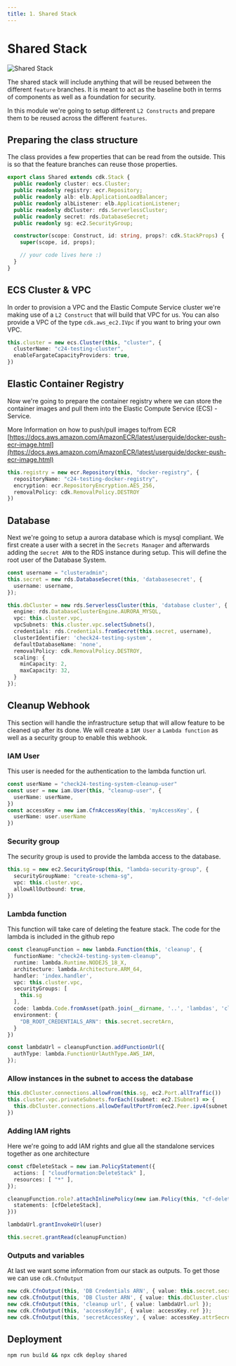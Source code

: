 ```yaml
---
title: 1. Shared Stack
---
```


Shared Stack
=============

![Shared Stack](/assets/shared.png)

The shared stack will include anything that will be reused between the different `feature` branches. It is meant to act as the baseline both in terms of components as well as a foundation for security.

In this module we're going to setup different `L2 Constructs` and prepare them to be reused across the different `features`.

## Preparing the class structure

The class provides a few properties that can be read from the outside. This is so that the feature branches can reuse those properties.

```ts
export class Shared extends cdk.Stack {
  public readonly cluster: ecs.Cluster;
  public readonly registry: ecr.Repository;
  public readonly alb: elb.ApplicationLoadBalancer;
  public readonly albListener: elb.ApplicationListener;
  public readonly dbCluster: rds.ServerlessCluster;
  public readonly secret: rds.DatabaseSecret;
  public readonly sg: ec2.SecurityGroup;

  constructor(scope: Construct, id: string, props?: cdk.StackProps) {
    super(scope, id, props);

    // your code lives here :)
  }
}
```

## ECS Cluster & VPC

In order to provision a VPC and the Elastic Compute Service cluster we're making use of a `L2 Construct` that will build that VPC for us. You can also provide a VPC of the type `cdk.aws_ec2.IVpc` if you want to bring your own VPC.

```ts
this.cluster = new ecs.Cluster(this, "cluster", {
  clusterName: "c24-testing-cluster",
  enableFargateCapacityProviders: true,
})
```

## Elastic Container Registry

Now we're going to prepare the container registry where we can store the container images and pull them into the Elastic Compute Service (ECS) - Service.

More Information on how to push/pull images to/from ECR [https://docs.aws.amazon.com/AmazonECR/latest/userguide/docker-push-ecr-image.html](https://docs.aws.amazon.com/AmazonECR/latest/userguide/docker-push-ecr-image.html)

```ts
this.registry = new ecr.Repository(this, "docker-registry", {
  repositoryName: "c24-testing-docker-registry",
  encryption: ecr.RepositoryEncryption.AES_256,
  removalPolicy: cdk.RemovalPolicy.DESTROY
})
```

## Database

Next we're going to setup a aurora database which is mysql compliant. We first create a user with a secret in the `Secrets Manager` and afterwards adding the `secret ARN` to the RDS instance during setup. This will define the root user of the Database System.

```ts
const username = "clusteradmin";
this.secret = new rds.DatabaseSecret(this, 'databasesecret', {
  username: username,
});

this.dbCluster = new rds.ServerlessCluster(this, 'database cluster', {
  engine: rds.DatabaseClusterEngine.AURORA_MYSQL,
  vpc: this.cluster.vpc,
  vpcSubnets: this.cluster.vpc.selectSubnets(),
  credentials: rds.Credentials.fromSecret(this.secret, username),
  clusterIdentifier: 'check24-testing-system',
  defaultDatabaseName: 'none',
  removalPolicy: cdk.RemovalPolicy.DESTROY,
  scaling: {
    minCapacity: 2,
    maxCapacity: 32,
  }
});
```

## Cleanup Webhook

This section will handle the infrastructure setup that will allow feature to be cleaned up after its done.
We will create a `IAM User` a `Lambda function` as well as a security group to enable this webhook.

### IAM User

This user is needed for the authentication to the lambda function url.

```ts
const userName = "check24-testing-system-cleanup-user"
const user = new iam.User(this, "cleanup-user", {
  userName: userName,
})
const accessKey = new iam.CfnAccessKey(this, 'myAccessKey', {
  userName: user.userName
})
```

### Security group

The security group is used to provide the lambda access to the database.

```ts
this.sg = new ec2.SecurityGroup(this, "lambda-security-group", {
  securityGroupName: "create-schema-sg",
  vpc: this.cluster.vpc,
  allowAllOutbound: true,
})
```

### Lambda function

This function will take care of deleting the feature stack. The code for the lambda is included in the github repo

```ts
const cleanupFunction = new lambda.Function(this, 'cleanup', {
  functionName: "check24-testing-system-cleanup",
  runtime: lambda.Runtime.NODEJS_18_X,
  architecture: lambda.Architecture.ARM_64,
  handler: 'index.handler',
  vpc: this.cluster.vpc,
  securityGroups: [
    this.sg
  ],
  code: lambda.Code.fromAsset(path.join(__dirname, '..', 'lambdas', 'cleanup')),
  environment: {
    "DB_ROOT_CREDENTIALS_ARN": this.secret.secretArn,
  }
})

const lambdaUrl = cleanupFunction.addFunctionUrl({
  authType: lambda.FunctionUrlAuthType.AWS_IAM,
});
```

### Allow instances in the subnet to access the database

```ts
this.dbCluster.connections.allowFrom(this.sg, ec2.Port.allTraffic())
this.cluster.vpc.privateSubnets.forEach((subnet: ec2.ISubnet) => {
  this.dbCluster.connections.allowDefaultPortFrom(ec2.Peer.ipv4(subnet.ipv4CidrBlock))
})
```

### Adding IAM rights

Here we're going to add IAM rights and glue all the standalone services together as one architecture

```ts
const cfDeleteStack = new iam.PolicyStatement({
  actions: [ "cloudformation:DeleteStack" ],
  resources: [ "*" ],
});

cleanupFunction.role?.attachInlinePolicy(new iam.Policy(this, "cf-delete-stack-attachement", {
  statements: [cfDeleteStack],
}))

lambdaUrl.grantInvokeUrl(user)

this.secret.grantRead(cleanupFunction)
```

### Outputs and variables

At last we want some information from our stack as outputs. To get those we can use `cdk.CfnOutput`

```ts
new cdk.CfnOutput(this, 'DB Credentials ARN', { value: this.secret.secretArn });
new cdk.CfnOutput(this, 'DB Cluster ARN', { value: this.dbCluster.clusterArn });
new cdk.CfnOutput(this, 'cleanup url', { value: lambdaUrl.url });
new cdk.CfnOutput(this, 'accessKeyId', { value: accessKey.ref });
new cdk.CfnOutput(this, 'secretAccessKey', { value: accessKey.attrSecretAccessKey });
```

## Deployment

```sh
npm run build && npx cdk deploy shared
```